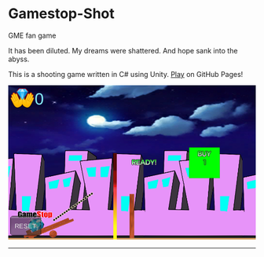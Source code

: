 # Gamestop-Shot
GME fan game

It has been diluted.
My dreams were shattered.
And hope sank into the abyss.

This is a shooting game written in C# using Unity. [Play](https://gamehon.github.io/Gamestop-Shot/game) on GitHub Pages!

![Gamestop shot png](game/gmeshot.png)

---
